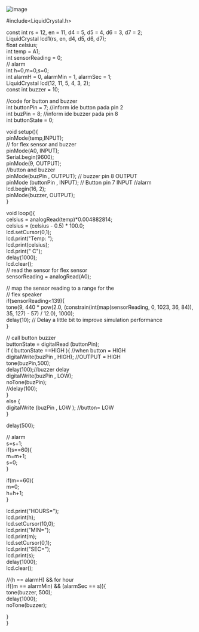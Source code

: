 ![image](https://github.com/user-attachments/assets/96dd11b2-7b17-4d02-a943-6f9f3f93c1df)<br/>



#include<LiquidCrystal.h><br/>

const int rs = 12, en = 11, d4 = 5, d5 = 4, d6 = 3, d7 = 2;<br/>
LiquidCrystal lcd1(rs, en, d4, d5, d6, d7); <br/>
float celsius;<br/>
int temp = A1;<br/>
int sensorReading = 0;<br/>
// alarm<br/>
int h=0,m=0,s=0;<br/>
int alarmH = 0, alarmMin = 1, alarmSec = 1;<br/>
LiquidCrystal lcd(12, 11, 5, 4, 3, 2);<br/>
const int buzzer = 10;<br/>

//code for button and buzzer<br/>
int buttonPin = 7; //inform ide button pada pin 2<br/>
int buzPin = 8; //inform ide buzzer pada pin 8<br/>
int buttonState = 0;<br/>


void setup(){<br/>
pinMode(temp,INPUT);<br/>
// for flex sensor and buzzer<br/>
pinMode(A0, INPUT);<br/>
Serial.begin(9600);<br/>
pinMode(9, OUTPUT);<br/>
//button and buzzer<br/>
pinMode(buzPin , OUTPUT); // buzzer pin 8 OUTPUT<br/>
pinMode (buttonPin , INPUT); // Button pin 7 INPUT
//alarm<br/>
lcd.begin(16, 2);<br/>
pinMode(buzzer, OUTPUT);<br/>
}<br/>


void loop(){<br/>
celsius = analogRead(temp)*0.004882814;<br/>
celsius = (celsius - 0.5) * 100.0;<br/>
lcd.setCursor(0,1);<br/>
lcd.print("Temp: ");<br/>
lcd.print(celsius);<br/>
lcd.print(" C");<br/>
delay(1000);<br/>
lcd.clear();<br/>
// read the sensor for flex sensor<br/>
sensorReading = analogRead(A0);<br/>


// map the sensor reading to a range for the<br/>
// flex speaker<br/>
  if(sensorReading<139){<br/>
  tone(9, 440 * pow(2.0, (constrain(int(map(sensorReading, 0, 1023, 36, 84)), 35, 127) - 57) / 12.0), 1000);<br/>
  delay(10); // Delay a little bit to improve simulation performance<br/>
  }<br/>

// call button buzzer <br/>
    buttonState = digitalRead (buttonPin); <br/>
  if ( buttonState ==HIGH ){ //when button = HIGH<br/>
  digitalWrite(buzPin , HIGH); //OUTPUT = HIGH<br/>
   tone(buzPin,500);<br/>
    delay(100);//buzzer delay<br/>
    digitalWrite(buzPin , LOW);<br/>
    noTone(buzPin);<br/>
    //delay(100);<br/>
  }<br/>
  else {<br/>
    digitalWrite (buzPin , LOW ); //button= LOW<br/>
  }<br/>

  delay(500);<br/>
  
  // alarm<br/>
   s=s+1;<br/>
  if(s==60){<br/>
    m=m+1;<br/>
    s=0;<br/>
  }<br/>
  
  if(m==60){<br/>
    m=0;<br/>
    h=h+1;<br/>
  }<br/>
  
  lcd.print("HOURS=");<br/>
  lcd.print(h);<br/>
  lcd.setCursor(10,0);<br/>
  lcd.print("MIN=");<br/>
  lcd.print(m);<br/>
  lcd.setCursor(0,1);  <br/>
  lcd.print("SEC=");<br/>
  lcd.print(s);<br/>
  delay(1000);<br/>
  lcd.clear();<br/>
  
  //(h == alarmH) &&  for hour<br/>
  if((m == alarmMin) && (alarmSec == s)){<br/>
    tone(buzzer, 500); <br/>
    delay(1000);       <br/>
    noTone(buzzer);     <br/>
     
  }<br/>
}<br/>
